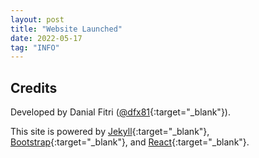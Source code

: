 ```yaml
---
layout: post
title: "Website Launched"
date: 2022-05-17
tag: "INFO"
---
```


## Credits

Developed by Danial Fitri ([@dfx81](https://github.com/dfx81){:target="_blank"}).

This site is powered by [Jekyll](http://jekyllrb.com){:target="_blank"}, [Bootstrap](https://getbootstrap.com/){:target="_blank"}, and [React](https://reactjs.org/){:target="_blank"}.
